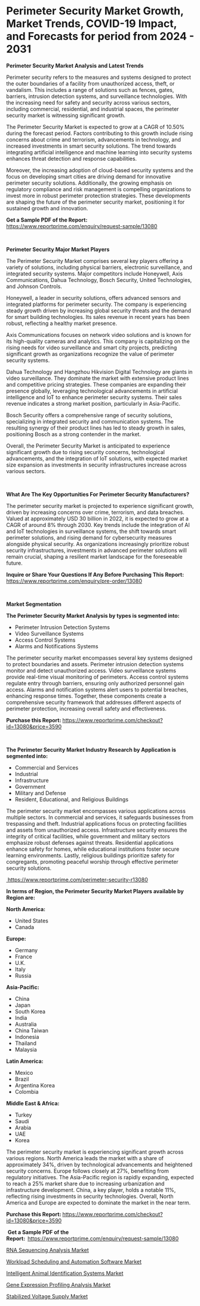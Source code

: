 <p><h1>Perimeter Security Market Growth, Market Trends, COVID-19 Impact, and Forecasts for period from 2024 - 2031</h1></p><p><strong>Perimeter Security Market Analysis and Latest Trends</strong></p>
<p><p>Perimeter security refers to the measures and systems designed to protect the outer boundaries of a facility from unauthorized access, theft, or vandalism. This includes a range of solutions such as fences, gates, barriers, intrusion detection systems, and surveillance technologies. With the increasing need for safety and security across various sectors, including commercial, residential, and industrial spaces, the perimeter security market is witnessing significant growth.</p><p>The Perimeter Security Market is expected to grow at a CAGR of 10.50% during the forecast period. Factors contributing to this growth include rising concerns about crime and terrorism, advancements in technology, and increased investments in smart security solutions. The trend towards integrating artificial intelligence and machine learning into security systems enhances threat detection and response capabilities.</p><p>Moreover, the increasing adoption of cloud-based security systems and the focus on developing smart cities are driving demand for innovative perimeter security solutions. Additionally, the growing emphasis on regulatory compliance and risk management is compelling organizations to invest more in robust perimeter protection strategies. These developments are shaping the future of the perimeter security market, positioning it for sustained growth and innovation.</p></p>
<p><strong>Get a Sample PDF of the Report:&nbsp;</strong> <a href="https://www.reportprime.com/enquiry/request-sample/13080?utm_campaign=1117&utm_medium=2&utm_source=Github&utm_content=ia&utm_term=25112024&utm_id=perimeter-security">https://www.reportprime.com/enquiry/request-sample/13080</a></p>
<p>&nbsp;</p>
<p><strong>Perimeter Security Major Market Players</strong></p>
<p><p>The Perimeter Security Market comprises several key players offering a variety of solutions, including physical barriers, electronic surveillance, and integrated security systems. Major competitors include Honeywell, Axis Communications, Dahua Technology, Bosch Security, United Technologies, and Johnson Controls.</p><p>Honeywell, a leader in security solutions, offers advanced sensors and integrated platforms for perimeter security. The company is experiencing steady growth driven by increasing global security threats and the demand for smart building technologies. Its sales revenue in recent years has been robust, reflecting a healthy market presence.</p><p>Axis Communications focuses on network video solutions and is known for its high-quality cameras and analytics. This company is capitalizing on the rising needs for video surveillance and smart city projects, predicting significant growth as organizations recognize the value of perimeter security systems.</p><p>Dahua Technology and Hangzhou Hikvision Digital Technology are giants in video surveillance. They dominate the market with extensive product lines and competitive pricing strategies. These companies are expanding their presence globally, leveraging technological advancements in artificial intelligence and IoT to enhance perimeter security systems. Their sales revenue indicates a strong market position, particularly in Asia-Pacific.</p><p>Bosch Security offers a comprehensive range of security solutions, specializing in integrated security and communication systems. The resulting synergy of their product lines has led to steady growth in sales, positioning Bosch as a strong contender in the market.</p><p>Overall, the Perimeter Security Market is anticipated to experience significant growth due to rising security concerns, technological advancements, and the integration of IoT solutions, with expected market size expansion as investments in security infrastructures increase across various sectors.</p></p>
<p>&nbsp;</p>
<p><strong>What Are The Key Opportunities For Perimeter Security Manufacturers?</strong></p>
<p><p>The perimeter security market is projected to experience significant growth, driven by increasing concerns over crime, terrorism, and data breaches. Valued at approximately USD 30 billion in 2022, it is expected to grow at a CAGR of around 8% through 2030. Key trends include the integration of AI and IoT technologies in surveillance systems, the shift towards smart perimeter solutions, and rising demand for cybersecurity measures alongside physical security. As organizations increasingly prioritize robust security infrastructures, investments in advanced perimeter solutions will remain crucial, shaping a resilient market landscape for the foreseeable future.</p></p>
<p><strong>Inquire or Share Your Questions If Any Before Purchasing This Report:</strong> <a href="https://www.reportprime.com/enquiry/pre-order/13080?utm_campaign=1117&utm_medium=2&utm_source=Github&utm_content=ia&utm_term=25112024&utm_id=perimeter-security">https://www.reportprime.com/enquiry/pre-order/13080</a></p>
<p>&nbsp;</p>
<p><strong>Market Segmentation</strong></p>
<p><strong>The Perimeter Security Market Analysis by types is segmented into:</strong></p>
<p><ul><li>Perimeter Intrusion Detection Systems</li><li>Video Surveillance Systems</li><li>Access Control Systems</li><li>Alarms and Notifications Systems</li></ul></p>
<p><p>The perimeter security market encompasses several key systems designed to protect boundaries and assets. Perimeter intrusion detection systems monitor and detect unauthorized access. Video surveillance systems provide real-time visual monitoring of perimeters. Access control systems regulate entry through barriers, ensuring only authorized personnel gain access. Alarms and notification systems alert users to potential breaches, enhancing response times. Together, these components create a comprehensive security framework that addresses different aspects of perimeter protection, increasing overall safety and effectiveness.</p></p>
<p><strong>Purchase this Report:&nbsp;</strong><a href="https://www.reportprime.com/checkout?id=13080&price=3590&utm_campaign=1117&utm_medium=2&utm_source=Github&utm_content=ia&utm_term=25112024&utm_id=perimeter-security">https://www.reportprime.com/checkout?id=13080&price=3590</a></p>
<p>&nbsp;</p>
<p><strong>The Perimeter Security Market Industry Research by Application is segmented into:</strong></p>
<p><ul><li>Commercial and Services</li><li>Industrial</li><li>Infrastructure</li><li>Government</li><li>Military and Defense</li><li>Resident, Educational, and Religious Buildings</li></ul></p>
<p><p>The perimeter security market encompasses various applications across multiple sectors. In commercial and services, it safeguards businesses from trespassing and theft. Industrial applications focus on protecting facilities and assets from unauthorized access. Infrastructure security ensures the integrity of critical facilities, while government and military sectors emphasize robust defenses against threats. Residential applications enhance safety for homes, while educational institutions foster secure learning environments. Lastly, religious buildings prioritize safety for congregants, promoting peaceful worship through effective perimeter security solutions.</p></p>
<p><a href="https://www.reportprime.com/perimeter-security-r13080?utm_campaign=1117&utm_medium=2&utm_source=Github&utm_content=ia&utm_term=25112024&utm_id=perimeter-security">&nbsp;https://www.reportprime.com/perimeter-security-r13080</a></p>
<p><strong>In terms of Region, the Perimeter Security Market Players available by Region are:</strong></p>
<p>
    <p> <strong> North America: </strong>
        <ul>
            <li>United States</li>
            <li>Canada</li>
        </ul>
        </p> 
    <p> <strong> Europe: </strong>
        <ul>
            <li>Germany</li>
            <li>France</li>
            <li>U.K.</li>
            <li>Italy</li>
            <li>Russia</li>
        </ul>
        </p> 
    <p> <strong> Asia-Pacific: </strong>
        <ul>
            <li>China</li>
            <li>Japan</li>
            <li>South Korea</li>
            <li>India</li>
            <li>Australia</li>
            <li>China Taiwan</li>
            <li>Indonesia</li>
            <li>Thailand</li>
            <li>Malaysia</li>
        </ul>
        </p> 
    <p> <strong> Latin America: </strong>
        <ul>
            <li>Mexico</li>
            <li>Brazil</li>
            <li>Argentina Korea</li>
            <li>Colombia</li>
        </ul>
        </p> 
    <p> <strong> Middle East & Africa: </strong>
        <ul>
            <li>Turkey</li>
            <li>Saudi</li>
            <li>Arabia</li>
            <li>UAE</li>
            <li>Korea</li>
        </ul>
    </p>
    </p>
<p><p>The perimeter security market is experiencing significant growth across various regions. North America leads the market with a share of approximately 34%, driven by technological advancements and heightened security concerns. Europe follows closely at 27%, benefiting from regulatory initiatives. The Asia-Pacific region is rapidly expanding, expected to reach a 25% market share due to increasing urbanization and infrastructure development. China, a key player, holds a notable 11%, reflecting rising investments in security technologies. Overall, North America and Europe are expected to dominate the market in the near term.</p></p>
<p><strong>Purchase this Report: </strong><a href="https://www.reportprime.com/checkout?id=13080&price=3590&utm_campaign=1117&utm_medium=2&utm_source=Github&utm_content=ia&utm_term=25112024&utm_id=perimeter-security">https://www.reportprime.com/checkout?id=13080&price=3590</a></p>
<p>&nbsp;<strong>Get a Sample PDF of the Report:&nbsp;&nbsp;</strong><a href="https://www.reportprime.com/enquiry/request-sample/13080?utm_campaign=1117&utm_medium=2&utm_source=Github&utm_content=ia&utm_term=25112024&utm_id=perimeter-security">https://www.reportprime.com/enquiry/request-sample/13080</a></p>
<p><strong></strong></p>
<p><p><a href="https://www.linkedin.com/pulse/rna-sequencing-analysis-market-growth-study-provides-bgu6c?utm_campaign=1117&utm_medium=2&utm_source=Github&utm_content=ia&utm_term=25112024&utm_id=perimeter-security">RNA Sequencing Analysis Market</a></p><p><a href="https://issuu.com/reportprime-2/docs/workload-scheduling-and-automation-_62ed9742f4cd7c?utm_campaign=1117&utm_medium=2&utm_source=Github&utm_content=ia&utm_term=25112024&utm_id=perimeter-security">Workload Scheduling and Automation Software Market</a></p><p><a href="https://issuu.com/reportprime-2/docs/intelligent-animal-identification-s_baa10c1d6f9cb8?utm_campaign=1117&utm_medium=2&utm_source=Github&utm_content=ia&utm_term=25112024&utm_id=perimeter-security">Intelligent Animal Identification Systems Market</a></p><p><a href="https://www.linkedin.com/pulse/global-gene-expression-profiling-analysis-market-comprehensive-uz1qc?utm_campaign=1117&utm_medium=2&utm_source=Github&utm_content=ia&utm_term=25112024&utm_id=perimeter-security">Gene Expression Profiling Analysis Market</a></p><p><a href="https://www.linkedin.com/pulse/assessment-stabilized-voltage-supply-market-current-landscape-e0jbc?utm_campaign=1117&utm_medium=2&utm_source=Github&utm_content=ia&utm_term=25112024&utm_id=perimeter-security">Stabilized Voltage Supply Market</a></p></p>